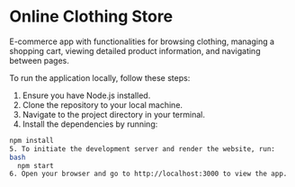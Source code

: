 # Online Clothing Store

E-commerce app with functionalities for browsing clothing, managing a shopping cart, viewing detailed
product information, and navigating between pages.

To run the application locally, follow these steps:
1. Ensure you have Node.js installed.
2. Clone the repository to your local machine.
3. Navigate to the project directory in your terminal.
4. Install the dependencies by running:
```bash
npm install
5. To initiate the development server and render the website, run:
bash
  npm start 
6. Open your browser and go to http://localhost:3000 to view the app.